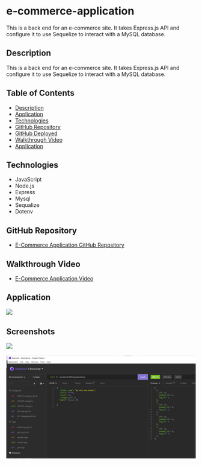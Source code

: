 # e-commerce-application

This is a back end for an e-commerce site. It takes Express.js API and configure it to use Sequelize to interact with a MySQL database.

## Description 

This is a back end for an e-commerce site. It takes Express.js API and configure it to use Sequelize to interact with a MySQL database.

## Table of Contents
* [Description](#description)
* [Application](#application)
* [Technologies](#technologies)
* [GitHub Repository](#Github)
* [GitHub Deployed](#GithubDeployed)
* [Walkthrough Video](#Walkthrough)
* [Application](#gif)



## Technologies 

* JavaScript
* Node.js
* Express
* Mysql
* Sequalize
* Dotenv


## GitHub Repository

* [E-Commerce Application GitHub Repository ](https://github.com/mhdavie/team-profile-generator)


## Walkthrough Video

* [E-Commerce Application  Video](https://watch.screencastify.com/v/QEEoaJtxZRy4jUijbesM)

## Application 

![](assets/walkthroughvideo.gif)

## Screenshots

![](assets/test.png)

![](assets/insominia.png)
